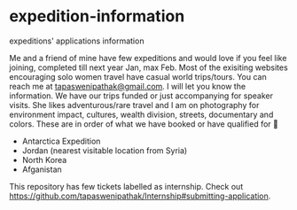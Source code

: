 # expedition-information

expeditions' applications information

Me and a friend of mine have few expeditions and would love if you feel like joining, completed till next year Jan, max Feb. Most of the exisiting websites encouraging solo women travel have casual world trips/tours. You can reach me at tapaswenipathak@gmail.com. I will let you know the information. We have our trips funded or just accompanying for speaker visits. She likes adventurous/rare travel and I am on photography for environment impact, cultures, wealth division, streets, documentary and colors. These are in order of what we have booked or have qualified for 🤘

- Antarctica Expedition
- Jordan (nearest visitable location from Syria)
- North Korea
- Afganistan


This repository has few tickets labelled as internship. Check out https://github.com/tapaswenipathak/Internship#submitting-application.

